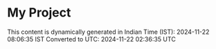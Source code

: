 # My Project

This content is dynamically generated in Indian Time (IST): 2024-11-22 08:06:35 IST
Converted to UTC: 2024-11-22 02:36:35 UTC

